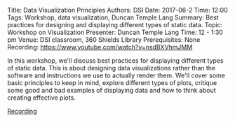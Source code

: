 Title: Data Visualization Principles
Authors: DSI
Date: 2017-06-2
Time: 12:00
Tags: Workshop, data visualization, Duncan Temple Lang
Summary: Best practices for designing and displaying different types of static data.
Topic: Workshop on Visualization
Presenter: Duncan Temple Lang
Time: 12 - 1:30 pm
Venue: DSI classroom, 360 Shields Library
Prerequisites: None 
Recording: https://www.youtube.com/watch?v=nsdBXVhmJMM

In this workshop, we'll discuss best practices for displaying different types of static data. This
is about designing data visualizations rather than the software and instructions we use to actually
render them. We'll cover some basic principles to keep in mind, explore different types of plots,
critique some good and bad examples of displaying data and how to think about creating effective
plots.

[Recording](https://www.youtube.com/watch?v=nsdBXVhmJMM)
